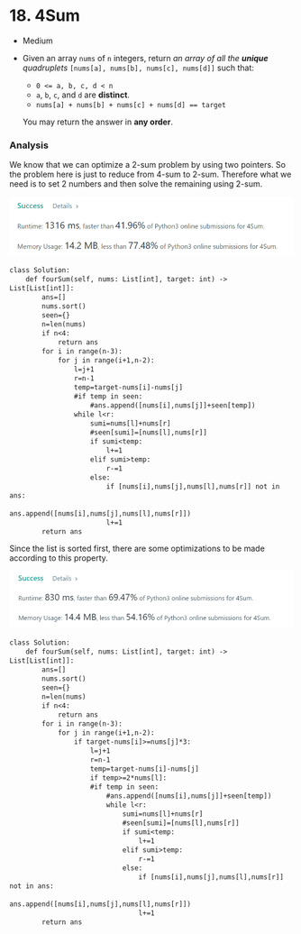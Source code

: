 # 18. 4Sum

* Medium
*   Given an array `nums` of `n` integers, return _an array of all the **unique** quadruplets_ `[nums[a], nums[b], nums[c], nums[d]]` such that:

    * `0 <= a, b, c, d < n`
    * `a`, `b`, `c`, and `d` are **distinct**.
    * `nums[a] + nums[b] + nums[c] + nums[d] == target`

    You may return the answer in **any order**.

### Analysis

We know that we can optimize a 2-sum problem by using two pointers. So the problem here is just to reduce from 4-sum to 2-sum. Therefore what we need is to set 2 numbers and then solve the remaining using 2-sum.&#x20;

![](<../.gitbook/assets/image (3) (1) (1).png>)

```
class Solution:
    def fourSum(self, nums: List[int], target: int) -> List[List[int]]:
        ans=[]
        nums.sort()
        seen={}
        n=len(nums)
        if n<4:
            return ans
        for i in range(n-3):
            for j in range(i+1,n-2):
                l=j+1
                r=n-1
                temp=target-nums[i]-nums[j]
                #if temp in seen:
                    #ans.append([nums[i],nums[j]]+seen[temp])
                while l<r:
                    sumi=nums[l]+nums[r]
                    #seen[sumi]=[nums[l],nums[r]]
                    if sumi<temp:
                        l+=1
                    elif sumi>temp:
                        r-=1
                    else:
                        if [nums[i],nums[j],nums[l],nums[r]] not in ans:
                            ans.append([nums[i],nums[j],nums[l],nums[r]])
                        l+=1
        return ans
```

Since the list is sorted first, there are some optimizations to be made according to this property.&#x20;

![](<../.gitbook/assets/image (9) (1) (1).png>)

```
class Solution:
    def fourSum(self, nums: List[int], target: int) -> List[List[int]]:
        ans=[]
        nums.sort()
        seen={}
        n=len(nums)
        if n<4:
            return ans
        for i in range(n-3):
            for j in range(i+1,n-2):
                if target-nums[i]>=nums[j]*3:
                    l=j+1
                    r=n-1
                    temp=target-nums[i]-nums[j]
                    if temp>=2*nums[l]:
                    #if temp in seen:
                        #ans.append([nums[i],nums[j]]+seen[temp])
                        while l<r:
                            sumi=nums[l]+nums[r]
                            #seen[sumi]=[nums[l],nums[r]]
                            if sumi<temp:
                                l+=1
                            elif sumi>temp:
                                r-=1
                            else:
                                if [nums[i],nums[j],nums[l],nums[r]] not in ans:
                                    ans.append([nums[i],nums[j],nums[l],nums[r]])
                                l+=1
        return ans
```
